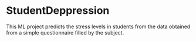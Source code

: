 # StudentDeppression
This ML project predicts the stress levels in students from the data obtained from a simple questionnaire filled by the subject.
